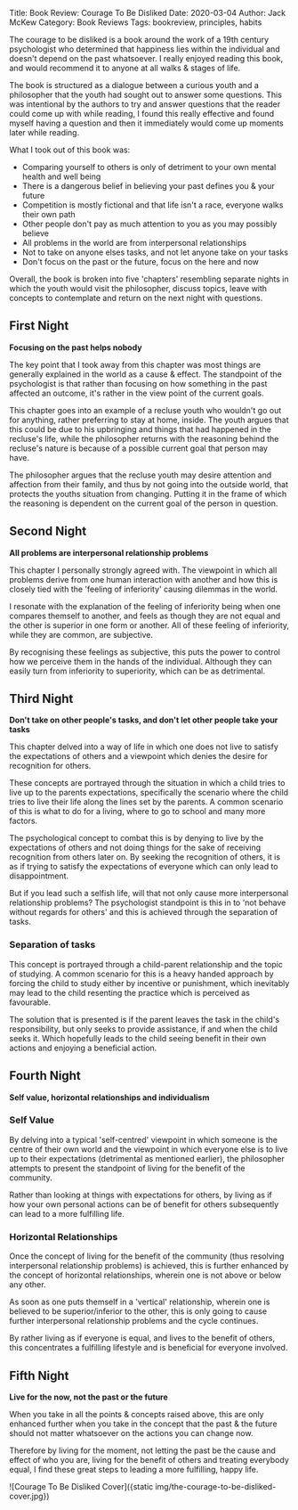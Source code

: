 Title: Book Review: Courage To Be Disliked
Date: 2020-03-04
Author: Jack McKew
Category: Book Reviews
Tags: bookreview, principles, habits

The courage to be disliked is a book around the work of a 19th century psychologist who determined that happiness lies within the individual and doesn't depend on the past whatsoever. I really enjoyed reading this book, and would recommend it to anyone at all walks & stages of life.

The book is structured as a dialogue between a curious youth and a philosopher that the youth had sought out to answer some questions. This was intentional by the authors to try and answer questions that the reader could come up with while reading, I found this really effective and found myself having a question and then it immediately would come up moments later while reading.

What I took out of this book was:

- Comparing yourself to others is only of detriment to your own mental health and well being
- There is a dangerous belief in believing your past defines you & your future
- Competition is mostly fictional and that life isn't a race, everyone walks their own path
- Other people don't pay as much attention to you as you may possibly believe
- All problems in the world are from interpersonal relationships
- Not to take on anyone elses tasks, and not let anyone take on your tasks
- Don't focus on the past or the future, focus on the here and now

Overall, the book is broken into five 'chapters' resembling separate nights in which the youth would visit the philosopher, discuss topics, leave with concepts to contemplate and return on the next night with questions.

## First Night

**Focusing on the past helps nobody**

The key point that I took away from this chapter was most things are generally explained in the world as a cause & effect. The standpoint of the psychologist is that rather than focusing on how something in the past affected an outcome, it's rather in the view point of the current goals.

This chapter goes into an example of a recluse youth who wouldn't go out for anything, rather preferring to stay at home, inside. The youth argues that this could be due to his upbringing and things that had happened in the recluse's life, while the philosopher returns with the reasoning behind the recluse's nature is because of a possible current goal that person may have.

The philosopher argues that the recluse youth may desire attention and affection from their family, and thus by not going into the outside world, that protects the youths situation from changing. Putting it in the frame of which the reasoning is dependent on the current goal of the person in question.

## Second Night

**All problems are interpersonal relationship problems**

This chapter I personally strongly agreed with. The viewpoint in which all problems derive from one human interaction with another and how this is closely tied with the 'feeling of inferiority' causing dilemmas in the world. 

I resonate with the explanation of the feeling of inferiority being when one compares themself to another, and feels as though they are not equal and the other is superior in one form or another. All of these feeling of inferiority, while they are common, are subjective.

By recognising these feelings as subjective, this puts the power to control how we perceive them in the hands of the individual. Although they can easily turn from inferiority to superiority, which can be as detrimental. 

## Third Night
**Don't take on other people's tasks, and don't let other people take your tasks**

This chapter delved into a way of life in which one does not live to satisfy the expectations of others and a viewpoint which denies the desire for recognition for others. 

These concepts are portrayed through the situation in which a child tries to live up to the parents expectations, specifically the scenario where the child tries to live their life along the lines set by the parents. A common scenario of this is what to do for a living, where to go to school and many more factors.

The psychological concept to combat this is by denying to live by the expectations of others and not doing things for the sake of receiving recognition from others later on. By seeking the recognition of others, it is as if trying to satisfy the expectations of everyone which can only lead to disappointment. 

But if you lead such a selfish life, will that not only cause more interpersonal relationship problems? The psychologist standpoint is this in to 'not behave without regards for others' and this is achieved through the separation of tasks.

### Separation of tasks

This concept is portrayed through a child-parent relationship and the topic of studying. A common scenario for this is a heavy handed approach by forcing the child to study either by incentive or punishment, which inevitably may lead to the child resenting the practice which is perceived as favourable.

The solution that is presented is if the parent leaves the task in the child's responsibility, but only seeks to provide assistance, if and when the child seeks it. Which hopefully leads to the child seeing benefit in their own actions and enjoying a beneficial action.

## Fourth Night
**Self value, horizontal relationships and individualism**

### Self Value

By delving into a typical 'self-centred' viewpoint in which someone is the centre of their own world and the viewpoint in which everyone else is to live up to their expectations (detrimental as mentioned earlier), the philosopher attempts to present the standpoint of living for the benefit of the community.

Rather than looking at things with expectations for others, by living as if how your own personal actions can be of benefit for others subsequently can lead to a more fulfilling life.

### Horizontal Relationships

Once the concept of living for the benefit of the community (thus resolving interpersonal relationship problems) is achieved, this is further enhanced by the concept of horizontal relationships, wherein one is not above or below any other.

As soon as one puts themself in a 'vertical' relationship, wherein one is believed to be superior/inferior to the other, this is only going to cause further interpersonal relationship problems and the cycle continues.

By rather living as if everyone is equal, and lives to the benefit of others, this concentrates a fulfilling lifestyle and is beneficial for everyone involved.


## Fifth Night
**Live for the now, not the past or the future**

When you take in all the points & concepts raised above, this are only enhanced further when you take in the concept that the past & the future should not matter whatsoever on the actions you can change now.

Therefore by living for the moment, not letting the past be the cause and effect of who you are, living for the benefit of others and treating everybody equal, I find these great steps to leading a more fulfilling, happy life.

![Courage To Be Disliked Cover]({static img/the-courage-to-be-disliked-cover.jpg})
